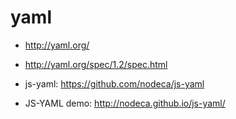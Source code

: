 # yaml

- http://yaml.org/

- http://yaml.org/spec/1.2/spec.html

- js-yaml: https://github.com/nodeca/js-yaml
- JS-YAML demo: http://nodeca.github.io/js-yaml/
